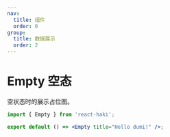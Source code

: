 ```yaml
---
nav:
  title: 组件
  order: 0
group:
  title: 数据展示
  order: 2
---
```


# Empty 空态

空状态时的展示占位图。

```jsx
import { Empty } from 'react-haki';

export default () => <Empty title="Hello dumi!" />;
```

